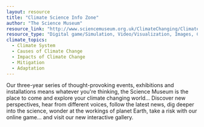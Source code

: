 ```yaml
---
layout: resource
title: "Climate Science Info Zone"
author: "The Science Museum"
resource_link: "http://www.sciencemuseum.org.uk/ClimateChanging/ClimateScienceInfoZone/?keywords..."
resource_type: "Digital game/Simulation, Video/Visualization, Images, Curriculum, Website"
climate_topics:
  - Climate System
  - Causes of Climate Change
  - Impacts of Climate Change
  - Mitigation
  - Adaptation
---
```


Our three-year series of thought-provoking events, exhibitions and installations means whatever you're thinking, the Science Museum is the place to come and explore your climate changing world...
Discover new perspectives, hear from different voices, follow the latest news, dig deeper into the science, wonder at the workings of planet Earth, take a risk with our online game... and visit our new interactive gallery.
